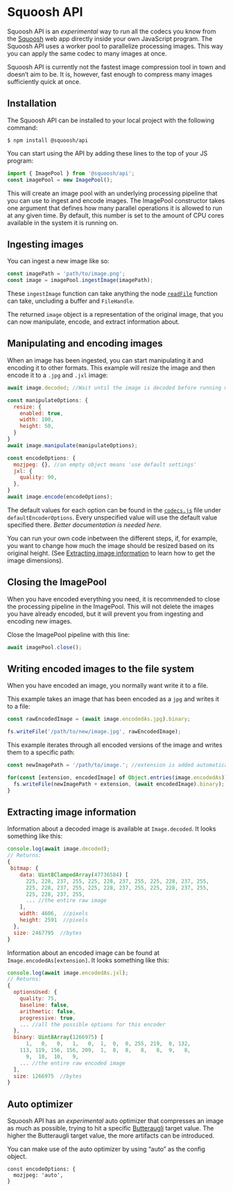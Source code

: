 # Squoosh API

Squoosh API is an _experimental_ way to run all the codecs you know from the [Squoosh] web app directly inside your own JavaScript program. The Squoosh API uses a worker pool to parallelize processing images. This way you can apply the same codec to many images at once.

Squoosh API is currently not the fastest image compression tool in town and doesn’t aim to be. It is, however, fast enough to compress many images sufficiently quick at once.

## Installation

The Squoosh API can be installed to your local project with the following command:

```
$ npm install @squoosh/api
```

You can start using the API by adding these lines to the top of your JS program:

```js
import { ImagePool } from '@squoosh/api';
const imagePool = new ImagePool();
```

This will create an image pool with an underlying processing pipeline that you can use to ingest and encode images. The ImagePool constructor takes one argument that defines how many parallel operations it is allowed to run at any given time. By default, this number is set to the amount of CPU cores available in the system it is running on.

## Ingesting images

You can ingest a new image like so:

```js
const imagePath = 'path/to/image.png';
const image = imagePool.ingestImage(imagePath);
```

These `ingestImage` function can take anything the node [`readFile`][readFile] function can take, uncluding a buffer and `FileHandle`.

The returned `image` object is a representation of the original image, that you can now manipulate, encode, and extract information about.

## Manipulating and encoding images

When an image has been ingested, you can start manipulating it and encoding it to other formats. This example will resize the image and then encode it to a `.jpg` and `.jxl` image:

```js
await image.decoded; //Wait until the image is decoded before running manipulations

const manipulateOptions: {
  resize: {
    enabled: true,
    width: 100,
    height: 50,
  }
}
await image.manipulate(manipulateOptions);

const encodeOptions: {
  mozjpeg: {}, //an empty object means 'use default settings'
  jxl: {
    quality: 90,
  },
}
await image.encode(encodeOptions);

```

The default values for each option can be found in the [`codecs.js`][codecs.js] file under `defaultEncoderOptions`. Every unspecified value will use the default value specified there. _Better documentation is needed here._

You can run your own code inbetween the different steps, if, for example, you want to change how much the image should be resized based on its original height. (See [Extracting image information](#extracting-image-information) to learn how to get the image dimensions).

## Closing the ImagePool

When you have encoded everything you need, it is recommended to close the processing pipeline in the ImagePool. This will not delete the images you have already encoded, but it will prevent you from ingesting and encoding new images.

Close the ImagePool pipeline with this line:

```js
await imagePool.close();
```

## Writing encoded images to the file system

When you have encoded an image, you normally want write it to a file.

This example takes an image that has been encoded as a `jpg` and writes it to a file:

```js
const rawEncodedImage = (await image.encodedAs.jpg).binary;

fs.writeFile('/path/to/new/image.jpg', rawEncodedImage);
```

This example iterates through all encoded versions of the image and writes them to a specific path:

```js
const newImagePath = '/path/to/image.'; //extension is added automatically

for(const [extension, encodedImage] of Object.entries(image.encodedAs)){
  fs.writeFile(newImagePath + extension, (await encodedImage).binary);
}
```


## Extracting image information

Information about a decoded image is available at `Image.decoded`. It looks something like this:

```js
console.log(await image.decoded);
// Returns:
{
 bitmap: {
    data: Uint8ClampedArray(47736584) [
      225, 228, 237, 255, 225, 228, 237, 255, 225, 228, 237, 255,
      225, 228, 237, 255, 225, 228, 237, 255, 225, 228, 237, 255,
      225, 228, 237, 255,
      ... //the entire raw image
    ],
    width: 4606,  //pixels
    height: 2591  //pixels
  },
  size: 2467795  //bytes
}
```

Information about an encoded image can be found at `Image.encodedAs[extension]`. It looks something like this:


```js
console.log(await image.encodedAs.jxl);
// Returns:
{
  optionsUsed: {
    quality: 75,
    baseline: false,
    arithmetic: false,
    progressive: true,
    ... //all the possible options for this encoder
  },
  binary: Uint8Array(1266975) [
      1,   0,   0,   1,   0,  1,  0,  0, 255, 219,  0, 132,
    113, 119, 156, 156, 209,  1,  8,  8,   8,   8,  9,   8,
      9,  10,  10,   9,
    ... //the entire raw encoded image
  ],
  size: 1266975  //bytes
}
```

## Auto optimizer

Squoosh API has an _experimental_ auto optimizer that compresses an image as much as possible, trying to hit a specific [Butteraugli] target value. The higher the Butteraugli target value, the more artifacts can be introduced.

You can make use of the auto optimizer by using “auto” as the config object.

```
const encodeOptions: {
  mozjpeg: 'auto',
}
```

[squoosh]: https://squoosh.app
[codecs.js]: https://github.com/GoogleChromeLabs/squoosh/blob/dev/cli/src/codecs.js
[butteraugli]: https://github.com/google/butteraugli
[readFile]: https://nodejs.org/api/fs.html#fs_fspromises_readfile_path_options
